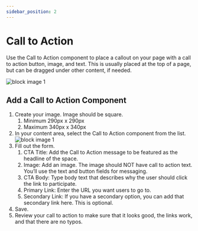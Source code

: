 ```yaml
---
sidebar_position: 2
---
```


# Call to Action

Use the Call to Action component to place a callout on your page with a call to action button, image, and text. This is usually placed at the top of a page, but can be dragged under other content, if needed.

![block image 1](/img/call-to-action-1.png)

## Add a Call to Action Component

1. Create your image. Image should be square.
      1. Minimum 290px x 290px
      1. Maximum 340px x 340px
1. In your content area, select the Call to Action component from the list.
![block image 1](/img/call-to-action-2.png)
1. Fill out the form.
      1. CTA Title: Add the Call to Action message to be featured as the headline of the space.
      1. Image: Add an image. The image should NOT have call to action text. You’ll use the text and button fields for messaging.
      1. CTA Body: Type body text that describes why the user should click the link to participate.
      1. Primary Link: Enter the URL you want users to go to.
      1. Secondary Link: If you have a secondary option, you can add that secondary link here. This is optional.
1. Save.
1. Review your call to action to make sure that it looks good, the links work, and that there are no typos.

